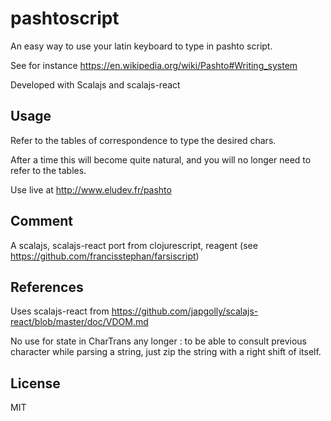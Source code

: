 # pashtoscript

An easy way to use your latin keyboard to type in pashto script.

See for instance https://en.wikipedia.org/wiki/Pashto#Writing_system

Developed with Scalajs and scalajs-react

## Usage

Refer to the tables of correspondence to type the desired chars.

After a time this will become quite natural, and you will no longer need to refer to the tables.

Use live at http://www.eludev.fr/pashto

## Comment

A scalajs, scalajs-react port from clojurescript, reagent (see https://github.com/francisstephan/farsiscript)

## References

Uses scalajs-react from https://github.com/japgolly/scalajs-react/blob/master/doc/VDOM.md

No use for state in CharTrans any longer : to be able to consult previous character while parsing a string, just zip the string with a right shift of itself.

## License

MIT
